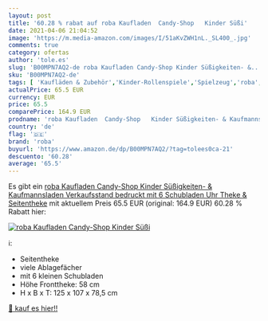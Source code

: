 ```yaml
---
layout: post
title: '60.28 % rabat auf roba Kaufladen  Candy-Shop   Kinder Süßi'
date: 2021-04-06 21:04:52
image: 'https://m.media-amazon.com/images/I/51aKvZWH1nL._SL400_.jpg'
comments: true
category: ofertas
author: 'tole.es'
slug: 'B00MPN7AQ2-de roba Kaufladen Candy-Shop Kinder Süßigkeiten- &...'
sku: 'B00MPN7AQ2-de'
tags: [ 'Kaufläden & Zubehör','Kinder-Rollenspiele','Spielzeug','roba', ]
actualPrice: 65.5 EUR
currency: EUR
price: 65.5
comparePrice: 164.9 EUR
prodname: 'roba Kaufladen  Candy-Shop   Kinder Süßigkeiten- & Kaufmannsladen  Verkaufsstand bedruckt mit 6 Schubladen  Uhr  Theke & Seitentheke'
country: 'de'
flag: '🇩🇪'
brand: 'roba'
buyurl: 'https://www.amazon.de/dp/B00MPN7AQ2/?tag=tolees0ca-21'
descuento: '60.28'
average: '65.5'
---
```


Es gibt ein [roba Kaufladen  Candy-Shop   Kinder Süßigkeiten- & Kaufmannsladen  Verkaufsstand bedruckt mit 6 Schubladen  Uhr  Theke & Seitentheke](https://www.amazon.de/dp/B00MPN7AQ2/?tag=tolees0ca-21) mit aktuellem Preis 65.5 EUR (original: 164.9 EUR) 60.28 % Rabatt hier:

[![roba Kaufladen  Candy-Shop   Kinder Süßi](https://m.media-amazon.com/images/I/51aKvZWH1nL._SL400_.jpg)](https://www.amazon.de/dp/B00MPN7AQ2/?tag=tolees0ca-21)

ℹ️:

- Seitentheke
- viele Ablagefächer
- mit 6 kleinen Schubladen
- Höhe Fronttheke: 58 cm
- H x B x T: 125 x 107 x 78,5 cm

[🛒 kauf es hier!!](https://www.amazon.de/dp/B00MPN7AQ2/?tag=tolees0ca-21)
